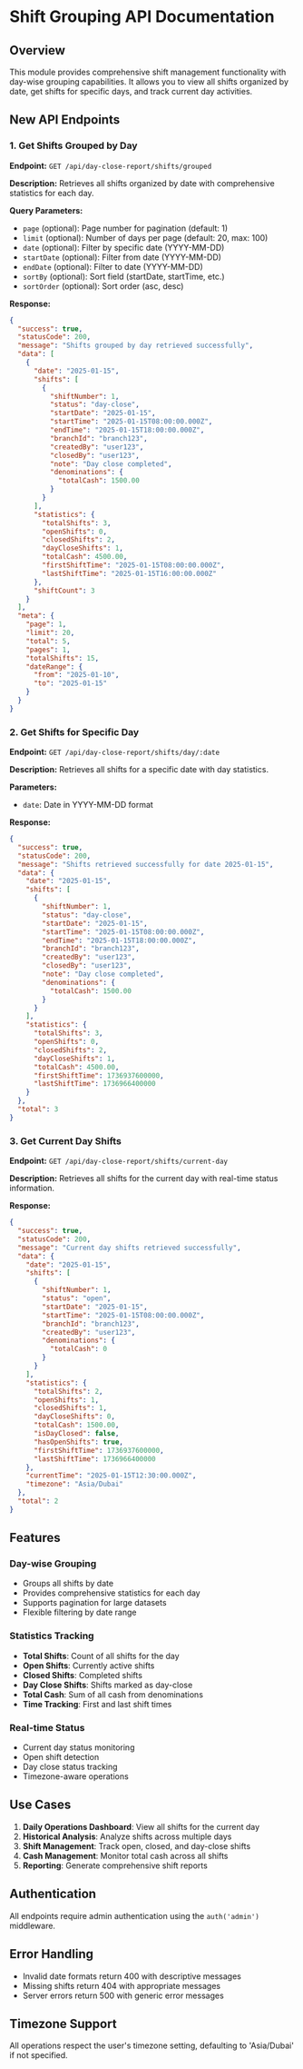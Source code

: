 # Shift Grouping API Documentation

## Overview
This module provides comprehensive shift management functionality with day-wise grouping capabilities. It allows you to view all shifts organized by date, get shifts for specific days, and track current day activities.

## New API Endpoints

### 1. Get Shifts Grouped by Day
**Endpoint:** `GET /api/day-close-report/shifts/grouped`

**Description:** Retrieves all shifts organized by date with comprehensive statistics for each day.

**Query Parameters:**
- `page` (optional): Page number for pagination (default: 1)
- `limit` (optional): Number of days per page (default: 20, max: 100)
- `date` (optional): Filter by specific date (YYYY-MM-DD)
- `startDate` (optional): Filter from date (YYYY-MM-DD)
- `endDate` (optional): Filter to date (YYYY-MM-DD)
- `sortBy` (optional): Sort field (startDate, startTime, etc.)
- `sortOrder` (optional): Sort order (asc, desc)

**Response:**
```json
{
  "success": true,
  "statusCode": 200,
  "message": "Shifts grouped by day retrieved successfully",
  "data": [
    {
      "date": "2025-01-15",
      "shifts": [
        {
          "shiftNumber": 1,
          "status": "day-close",
          "startDate": "2025-01-15",
          "startTime": "2025-01-15T08:00:00.000Z",
          "endTime": "2025-01-15T18:00:00.000Z",
          "branchId": "branch123",
          "createdBy": "user123",
          "closedBy": "user123",
          "note": "Day close completed",
          "denominations": {
            "totalCash": 1500.00
          }
        }
      ],
      "statistics": {
        "totalShifts": 3,
        "openShifts": 0,
        "closedShifts": 2,
        "dayCloseShifts": 1,
        "totalCash": 4500.00,
        "firstShiftTime": "2025-01-15T08:00:00.000Z",
        "lastShiftTime": "2025-01-15T16:00:00.000Z"
      },
      "shiftCount": 3
    }
  ],
  "meta": {
    "page": 1,
    "limit": 20,
    "total": 5,
    "pages": 1,
    "totalShifts": 15,
    "dateRange": {
      "from": "2025-01-10",
      "to": "2025-01-15"
    }
  }
}
```

### 2. Get Shifts for Specific Day
**Endpoint:** `GET /api/day-close-report/shifts/day/:date`

**Description:** Retrieves all shifts for a specific date with day statistics.

**Parameters:**
- `date`: Date in YYYY-MM-DD format

**Response:**
```json
{
  "success": true,
  "statusCode": 200,
  "message": "Shifts retrieved successfully for date 2025-01-15",
  "data": {
    "date": "2025-01-15",
    "shifts": [
      {
        "shiftNumber": 1,
        "status": "day-close",
        "startDate": "2025-01-15",
        "startTime": "2025-01-15T08:00:00.000Z",
        "endTime": "2025-01-15T18:00:00.000Z",
        "branchId": "branch123",
        "createdBy": "user123",
        "closedBy": "user123",
        "note": "Day close completed",
        "denominations": {
          "totalCash": 1500.00
        }
      }
    ],
    "statistics": {
      "totalShifts": 3,
      "openShifts": 0,
      "closedShifts": 2,
      "dayCloseShifts": 1,
      "totalCash": 4500.00,
      "firstShiftTime": 1736937600000,
      "lastShiftTime": 1736966400000
    }
  },
  "total": 3
}
```

### 3. Get Current Day Shifts
**Endpoint:** `GET /api/day-close-report/shifts/current-day`

**Description:** Retrieves all shifts for the current day with real-time status information.

**Response:**
```json
{
  "success": true,
  "statusCode": 200,
  "message": "Current day shifts retrieved successfully",
  "data": {
    "date": "2025-01-15",
    "shifts": [
      {
        "shiftNumber": 1,
        "status": "open",
        "startDate": "2025-01-15",
        "startTime": "2025-01-15T08:00:00.000Z",
        "branchId": "branch123",
        "createdBy": "user123",
        "denominations": {
          "totalCash": 0
        }
      }
    ],
    "statistics": {
      "totalShifts": 2,
      "openShifts": 1,
      "closedShifts": 1,
      "dayCloseShifts": 0,
      "totalCash": 1500.00,
      "isDayClosed": false,
      "hasOpenShifts": true,
      "firstShiftTime": 1736937600000,
      "lastShiftTime": 1736966400000
    },
    "currentTime": "2025-01-15T12:30:00.000Z",
    "timezone": "Asia/Dubai"
  },
  "total": 2
}
```

## Features

### Day-wise Grouping
- Groups all shifts by date
- Provides comprehensive statistics for each day
- Supports pagination for large datasets
- Flexible filtering by date range

### Statistics Tracking
- **Total Shifts**: Count of all shifts for the day
- **Open Shifts**: Currently active shifts
- **Closed Shifts**: Completed shifts
- **Day Close Shifts**: Shifts marked as day-close
- **Total Cash**: Sum of all cash from denominations
- **Time Tracking**: First and last shift times

### Real-time Status
- Current day status monitoring
- Open shift detection
- Day close status tracking
- Timezone-aware operations

## Use Cases

1. **Daily Operations Dashboard**: View all shifts for the current day
2. **Historical Analysis**: Analyze shifts across multiple days
3. **Shift Management**: Track open, closed, and day-close shifts
4. **Cash Management**: Monitor total cash across all shifts
5. **Reporting**: Generate comprehensive shift reports

## Authentication
All endpoints require admin authentication using the `auth('admin')` middleware.

## Error Handling
- Invalid date formats return 400 with descriptive messages
- Missing shifts return 404 with appropriate messages
- Server errors return 500 with generic error messages

## Timezone Support
All operations respect the user's timezone setting, defaulting to 'Asia/Dubai' if not specified.

